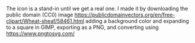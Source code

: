 The icon is a stand-in until we get a real one. I made it by downloading the public domain (CC0) image https://publicdomainvectors.org/en/free-clipart/Wheat-sheaf/58461.html adding a background color and expanding to a square in GIMP, exporting as a PNG, and converting using https://www.pngtosvg.com/
